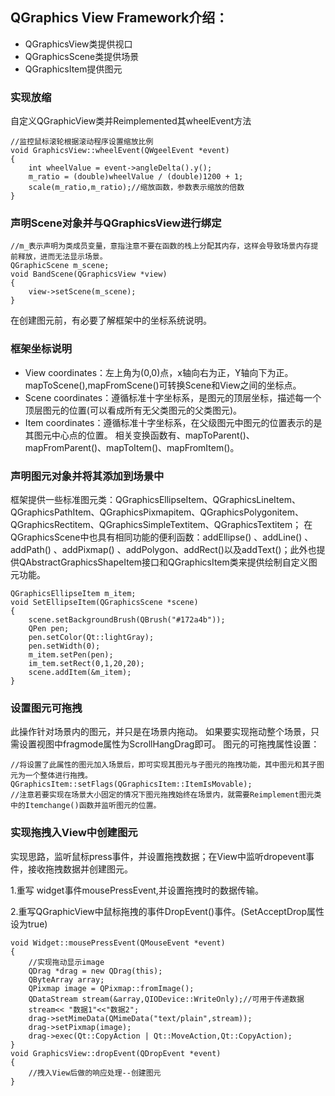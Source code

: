 ## QGraphics View Framework介绍：
- QGraphicsView类提供视口
- QGraphicsScene类提供场景
- QGraphicsItem提供图元

### 实现放缩

自定义QGraphicView类并Reimplemented其wheelEvent方法

```
//监控鼠标滚轮根据滚动程序设置缩放比例
void GraphicsView::wheelEvent(QWgeelEvent *event)
{
	int wheelValue = event->angleDelta().y();
	m_ratio = (double)wheelValue / (double)1200 + 1;
    scale(m_ratio,m_ratio);//缩放函数，参数表示缩放的倍数
}
```
### 声明Scene对象并与QGraphicsView进行绑定
```
//m_表示声明为类成员变量，意指注意不要在函数的栈上分配其内存，这样会导致场景内存提前释放，进而无法显示场景。
QGraphicScene m_scene;
void BandScene(QGraphicsView *view)
{
	view->setScene(m_scene);
}
```
在创建图元前，有必要了解框架中的坐标系统说明。
### 框架坐标说明

- View coordinates：左上角为(0,0)点，x轴向右为正，Y轴向下为正。mapToScene(),mapFromScene()可转换Scene和View之间的坐标点。
- Scene coordinates：遵循标准十字坐标系，是图元的顶层坐标，描述每一个顶层图元的位置(可以看成所有无父类图元的父类图元)。
- Item coordinates：遵循标准十字坐标系，在父级图元中图元的位置表示的是其图元中心点的位置。
相关变换函数有、mapToParent()、mapFromParent()、mapToItem()、mapFromItem()。
### 声明图元对象并将其添加到场景中
框架提供一些标准图元类：QGraphicsEllipseItem、QGraphicsLineItem、QGraphicsPathItem、QGraphicsPixmapitem、QGraphicsPolygonitem、QGraphicsRectitem、QGraphicsSimpleTextitem、QGraphicsTextitem；
在QGraphicsScene中也具有相同功能的便利函数：addEllipse() 、addLine() 、addPath() 、addPixmap() 、addPolygon、addRect()以及addText()；此外也提供QAbstractGraphicsShapeItem接口和QGraphicsItem类来提供绘制自定义图元功能。

```
QGraphicsEllipseItem m_item;
void SetEllipseItem(QGraphicsScene *scene)
{
	scene.setBackgroundBrush(QBrush("#172a4b"));
    QPen pen;
    pen.setColor(Qt::lightGray);
    pen.setWidth(0);
    m_item.setPen(pen);
    im_tem.setRect(0,1,20,20);
    scene.addItem(&m_item);
}
```
### 设置图元可拖拽
此操作针对场景内的图元，并只是在场景内拖动。
如果要实现拖动整个场景，只需设置视图中fragmode属性为ScrollHangDrag即可。
图元的可拖拽属性设置：

```
//将设置了此属性的图元加入场景后，即可实现其图元与子图元的拖拽功能，其中图元和其子图元为一个整体进行拖拽。
QGraphicsItem::setFlags(QGraphicsItem::ItemIsMovable);
//注意若要实现在场景大小固定的情况下图元拖拽始终在场景内，就需要Reimplement图元类中的Itemchange()函数并监听图元的位置。
```

### 实现拖拽入View中创建图元

实现思路，监听鼠标press事件，并设置拖拽数据；在View中监听dropevent事件，接收拖拽数据并创建图元。

1.重写 widget事件mousePressEvent,并设置拖拽时的数据传输。

2.重写QGraphicView中鼠标拖拽的事件DropEvent()事件。(SetAcceptDrop属性设为true)

```
void Widget::mousePressEvent(QMouseEvent *event)
{
	//实现拖动显示image
	QDrag *drag = new QDrag(this);
	QByteArray array;
	QPixmap image = QPixmap::fromImage();
	QDataStream stream(&array,QIODevice::WriteOnly);//可用于传递数据
	stream<< "数据1"<<"数据2";
	drag->setMimeData(QMimeData("text/plain",stream));
	drag->setPixmap(image);
	drag->exec(Qt::CopyAction | Qt::MoveAction,Qt::CopyAction);
}
void GraphicsView::dropEvent(QDropEvent *event)
{
	//拽入View后做的响应处理--创建图元
}
```

